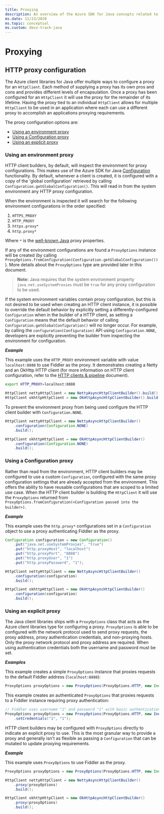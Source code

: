 ```yaml
---
title: Proxying
description: An overview of the Azure SDK for Java concepts related to proxying
ms.date: 11/23/2020
ms.topic: conceptual
ms.custom: devx-track-java
---
```


# Proxying

## HTTP proxy configuration

The Azure client libraries for Java offer multiple ways to configure a proxy for an `HttpClient`. Each method of supplying a proxy has its own pros and cons and
provides different levels of encapsulation. Once a proxy has been configured for an `HttpClient` it will use the proxy for the remainder of its lifetime. Having the proxy tied to an individual `HttpClient` allows for multiple `HttpClient` to be used in an application where each can use a different proxy to accomplish an
applications proxying requirements.

The proxy configuration options are:

* [Using an environment proxy](#using-an-environment-proxy)
* [Using a Configuration proxy](#using-a-configuration-proxy)
* [Using an explicit proxy](#using-an-explicit-proxy)

### Using an environment proxy

HTTP client builders, by default, will inspect the environment for proxy configurations. This makes use of the Azure SDK for Java [Configuration](configuration.md) functionality. By default, whenever a client is created, it is configured with a copy of the 'global configuration' retrieved by calling `Configuration.getGlobalConfiguration()`. This will read in from the system environment any HTTP proxy configuration.

When the environment is inspected it will search for the following environment configurations in the order specified:

1. `HTTPS_PROXY`
2. `HTTP_PROXY`
3. `https.proxy*`
4. `http.proxy*`

Where `*` is the [well-known Java](https://docs.oracle.com/javase/8/docs/technotes/guides/net/proxies.html) proxy properties.

If any of the environment configurations are found a `ProxyOptions` instance will be created (by calling `ProxyOptions.fromConfiguration(Configuration.getGlobalConfiguration())`). More details about the `ProxyOptions` type are provided later in this document. 

> **Note:** Java requires that the system environment property `java.net.useSystemProxies` must be `true` for any proxy configuration to be used.

If the system environment variables contain proxy configuration, but this is not desired to be used when creating an HTTP client instance, it is possible to override the default behavior by explicitly setting a differently-configured `Configuration` when in the builder of a HTTP client, as setting a `Configuration` means that the default behavior of calling `Configuration.getGlobalConfiguration()` will no longer occur. For example, by calling the `configuration(Configuration)` API using `Configuration.NONE`, developers are explicitly preventing the builder from inspecting the environment for configuration.

**_Example_**

This example uses the `HTTP_PROXY` environment variable with value `localhost:8888` to use Fiddler as the proxy. It demonstrates creating a Netty and an OkHttp HTTP client (for more information on HTTP client configuration, refer to the [HTTP clients & pipeline](http_client_pipeline.md) document).

```bash
export HTTP_PROXY=localhost:8888
```

```java
HttpClient nettyHttpClient = new NettyAsyncHttpClientBuilder().build();
HttpClient okhttpHttpClient = new OkHttpAsyncHttpClientBuilder().build();
```

To prevent the environment proxy from being used configure the HTTP client builder with `Configuration.NONE`.

```java
HttpClient nettyHttpClient = new NettyAsyncHttpClientBuilder()
    .configuration(Configuration.NONE)
    .build();

HttpClient okhttpHttpClient = new OkHttpAsyncHttpClientBuilder()
    .configuration(Configuration.NONE)
    .build();
```

### Using a Configuration proxy

Rather than read from the environment, HTTP client builders may be configured to use a custom `Configuration`, configured with the same proxy configuration settings that are already accepted from the environment. This offers the ability to have reusable configurations that are scoped to a limited use case. When the HTTP client builder is building the `HttpClient` it will use the `ProxyOptions` returned from `ProxyOptions.fromConfiguration(<Configuration passed into the builder>)`.

**_Example_**

This example uses the `http.proxy*` configurations set in a `Configuration` object to use a proxy authenticating Fiddler as the proxy.

```java
Configuration configuration = new Configuration()
    .put("java.net.useSystemProxies", "true")
    .put("http.proxyHost", "localhost")
    .put("http.proxyPort", "8888")
    .put("http.proxyUser", "1")
    .put("http.proxyPassword", "1");

HttpClient nettyHttpClient = new NettyAsyncHttpClientBuilder()
    .configuration(configuration)
    .build();

HttpClient okhttpHttpClient = new OkHttpAsyncHttpClientBuilder()
    .configuration(configuration)
    .build();
```

### Using an explicit proxy

The Java client libraries ships with a `ProxyOptions` class that acts as the Azure client libraries type for configuring a proxy. `ProxyOptions` is able to be configured with the network protocol used to send proxy requests, the proxy address, proxy authentication credentials, and non-proxying hosts. Only the proxy network protocol and proxy address are required. When using authentication credentials both the username and password must be set.

**_Examples_**

This example creates a simple `ProxyOptions` instance that proxies requests to the default Fiddler address (`localhost:8888`):

```java
ProxyOptions proxyOptions = new ProxyOptions(ProxyOptions.HTTP, new InetSocketAddress("localhost", 8888));
```

This example creates an authenticated `ProxyOptions` that proxies requests to a Fiddler instance requiring proxy authentication:

```java
// Fiddler uses username "1" and password "1" with basic authentication as its proxy authentication requirement.
ProxyOptions proxyOptions = new ProxyOptions(ProxyOptions.HTTP, new InetSocketAddess("localhost", 8888))
    .setCredentials("1", "1");
```

HTTP client builders may be configured with `ProxyOptions` directly to indicate an explicit proxy to use. This is the most granular way to provide a proxy and
generally isn't as flexible as passing a `Configuration` that can be mutated to update proxying requirements.

**_Example_**

This example uses `ProxyOptions` to use Fiddler as the proxy.

```java
ProxyOptions proxyOptions = new ProxyOptions(ProxyOptions.HTTP, new InetSocketAddress("localhost", 8888));

HttpClient nettyHttpClient = new NettyAsyncHttpClientBuilder()
    .proxy(proxyOptions)
    .build();

HttpClient okhttpHttpClient = new OkHttpAsyncHttpClientBuilder()
    .proxy(proxyOptions)
    .build();
```
